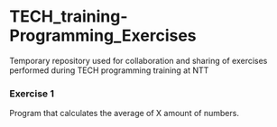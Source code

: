 # TECH_training-Programming_Exercises
 Temporary repository used for collaboration and sharing of exercises performed during TECH programming training at NTT

### Exercise 1
 Program that calculates the average of X amount of numbers.
